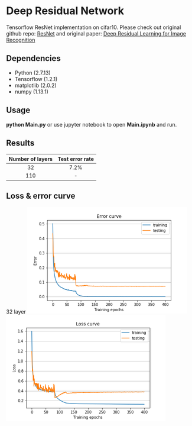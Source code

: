 # Deep Residual Network
Tensorflow ResNet implementation on cifar10.  Please check out original github repo: [ResNet](https://github.com/KaimingHe/deep-residual-networks) and original paper: [Deep Residual Learning for Image Recognition](http://arxiv.org/abs/1512.03385)

## Dependencies
* Python (2.7.13)
* Tensorflow (1.2.1)
* matplotlib (2.0.2)
* numpy (1.13.1)

## Usage
**python Main.py** or use jupyter notebook to open **Main.ipynb** and run.

## Results
| Number of layers | Test error rate |
| :---------------:| :--------------:|
| 32               | 7.2%            |
| 110              | -               |

## Loss & error curve
32 layer
![missing error curve](https://github.com/jerryfan4/ResNet/blob/master/ResNet32/error.png)
![missing loss curve](https://github.com/jerryfan4/ResNet/blob/master/ResNet32/loss.png)